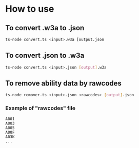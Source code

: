 # How to use
## To convert .w3a to .json
```bash
ts-node convert.ts <input>.w3a [output.json
```

## To convert .json to .w3a
```bash
ts-node convert.ts <input>.json [output].w3a
```

## To remove ability data by rawcodes
```bash
ts-node remover.ts <input>.json <rawcodes> [output].json
```

### Example of "rawcodes" file
```
A001
A003
A005
A00F
A03K
...
```
